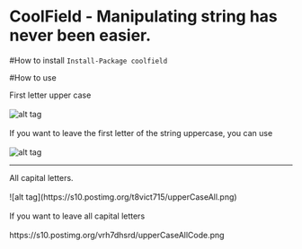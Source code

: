 # CoolField - Manipulating string has never been easier.

#How to install
```Install-Package coolfield```

#How to use

First letter upper case
<br/>
<br/>
![alt tag](https://s10.postimg.org/kt5xvb461/upperCaseFirst.png)
<br/>
<br/>
If you want to leave the first letter of the string uppercase, you can use
<br/>
<br/>
![alt tag](https://s10.postimg.org/8ft3oeehl/upperCaseFirstCode.png)
<hr>
All capital letters.
<br/>
<br/>
![alt tag](https://s10.postimg.org/t8vict715/upperCaseAll.png)
<br/>
<br/>
If you want to leave all capital letters
<br/>
<br/>
https://s10.postimg.org/vrh7dhsrd/upperCaseAllCode.png
